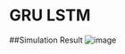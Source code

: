 # GRU LSTM
##Simulation Result
![image](https://user-images.githubusercontent.com/71990122/236114055-eabafd4d-b014-4e25-97f3-c6e658cc3b65.png)
